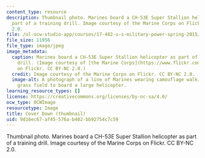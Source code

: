 ```yaml
---
content_type: resource
description: Thumbnail photo. Marines board a CH-53E Super Stallion helicopter as
  part of a training drill. Image courtesy of the Marine Corps on Flickr. CC BY-NC
  2.0.
file: /ol-ocw-studio-app/courses/17-482-u-s-military-power-spring-2015/9d16ec67af45576ab402bb92754c7c59_17-482s15-th.jpg
file_size: 11956
file_type: image/jpeg
image_metadata:
  caption: Marines board a CH-53E Super Stallion helicopter as part of a training
    drill. (Image courtesy of [the Marine Corps](https://www.flickr.com/photos/marine_corps/20686449185/)
    on Flickr. CC BY-NC 2.0.)
  credit: Image courtesy of the Marine Corps on Flickr. CC BY-NC 2.0.
  image-alt: A photograph of a line of Marines wearing camouflage walking across a
    grass field to board a large helicopter.
learning_resource_types: []
license: https://creativecommons.org/licenses/by-nc-sa/4.0/
ocw_type: OCWImage
resourcetype: Image
title: Cover Down (thumbnail)
uid: 9d16ec67-af45-576a-b402-bb92754c7c59
---
```

Thumbnail photo. Marines board a CH-53E Super Stallion helicopter as part of a training drill. Image courtesy of the Marine Corps on Flickr. CC BY-NC 2.0.